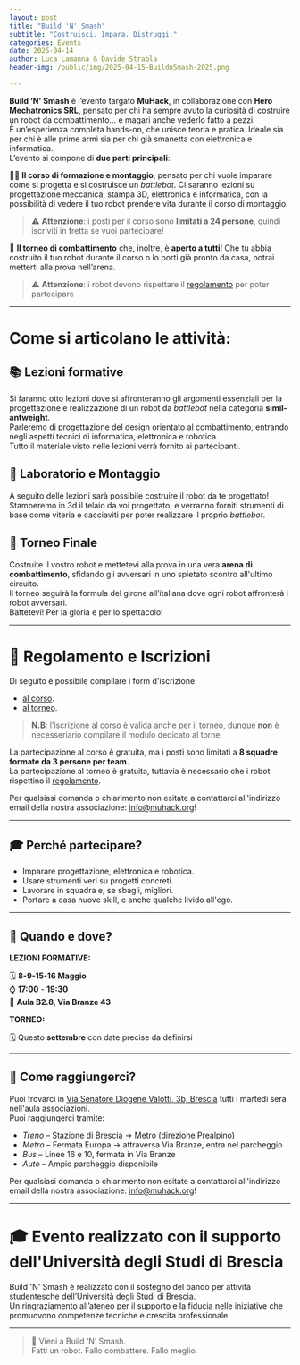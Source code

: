 ```yaml
---
layout: post
title: "Build 'N' Smash"
subtitle: "Costruisci. Impara. Distruggi."
categories: Events
date: 2025-04-14
author: Luca Lamanna & Davide Strabla
header-img: /public/img/2025-04-15-BuildnSmash-2025.png

---
```


**Build ‘N’ Smash** è l’evento targato **MuHack**, in collaborazione con **Hero Mechatronics SRL**, pensato per chi ha sempre avuto la curiosità di costruire un robot da combattimento… e magari anche vederlo fatto a pezzi.  
È un’esperienza completa hands-on, che unisce teoria e pratica. Ideale sia per chi è alle prime armi sia per chi già smanetta con elettronica e informatica.  
L’evento si compone di **due parti principali**:

🧑‍💻 **Il corso di formazione e montaggio**, pensato per chi vuole imparare come si progetta e si costruisce un *battlebot*. Ci saranno lezioni su progettazione meccanica, stampa 3D, elettronica e informatica, con la possibilità di vedere il tuo robot prendere vita durante il corso di montaggio.

> ⚠️ **Attenzione**: i posti per il corso sono **limitati a 24 persone**, quindi iscriviti in fretta se vuoi partecipare!

🤖 **Il torneo di combattimento** che, inoltre, è **aperto a tutti**! Che tu abbia costruito il tuo robot durante il corso o lo porti già pronto da casa, potrai metterti alla prova nell’arena.

> ⚠️ **Attenzione**: i robot devono rispettare il [regolamento](/public/doc/regolamento-hack-n-smash-2025.pdf) per poter partecipare


---

# Come si articolano le attività:

## 📚 Lezioni formative
Si faranno otto lezioni dove si affronteranno gli argomenti essenziali per la progettazione e realizzazione di un robot da *battlebot* nella categoria **simil-antweight**.  
Parleremo di progettazione del design orientato al combattimento, entrando negli aspetti tecnici di informatica, elettronica e robotica.  
Tutto il materiale visto nelle lezioni verrà fornito ai partecipanti.

## 🔩 Laboratorio e Montaggio

A seguito delle lezioni sarà possibile costruire il robot da te progettato!  
Stamperemo in 3d il telaio da voi progettato, e verranno forniti strumenti di base come viteria e cacciaviti per poter realizzare il proprio *battlebot*.  

## 🤖 Torneo Finale
Costruite il vostro robot e mettetevi alla prova in una vera **arena di combattimento**, sfidando gli avversari in uno spietato scontro all'ultimo circuito.  
Il torneo seguirà la formula del girone all’italiana dove ogni robot affronterà i robot avversari.  
Battetevi! Per la gloria e per lo spettacolo!

---

# 📝 Regolamento e Iscrizioni

Di seguito è possibile compilare i form d'iscrizione:

- [al corso](https://forms.gle/VcpkFrfv72h47gKS9).
- [al torneo](https://forms.gle/ERd7RZpdRULYKNHR6).

> **N.B**: l'iscrizione al corso è valida anche per il torneo, dunque **<u>non</u>** è necesseriario compilare il modulo dedicato al torne.

La partecipazione al corso è gratuita, ma i posti sono limitati a **8 squadre formate da 3 persone per team.**  
La partecipazione al torneo è gratuita, tuttavia è necessario che i robot rispettino il [regolamento](/public/doc/regolamento-hack-n-smash-2025.pdf).

Per qualsiasi domanda o chiarimento non esitate a contattarci all'indirizzo email della nostra associazione: [info@muhack.org](mailto:info@muhack.org)!  

---

## 🎓 Perché partecipare?

- Imparare progettazione, elettronica e robotica.
- Usare strumenti veri su progetti concreti.
- Lavorare in squadra e, se sbagli, migliori.
- Portare a casa nuove skill, e anche qualche livido all'ego.

---

## 📅 Quando e dove?

**LEZIONI FORMATIVE:**

🗓️ **8-9-15-16 Maggio**  
⌚ **17:00** - **19:30**  
📍 **Aula B2.8, Via Branze 43**

**TORNEO:**  

🗓️ Questo **settembre** con date precise da definirsi

---

## 🚀 Come raggiungerci?

Puoi trovarci in [Via Senatore Diogene Valotti, 3b, Brescia](https://maps.app.goo.gl/WpPe7QCL2RA4hPRW9) tutti i martedì sera nell'aula associazioni.  
Puoi raggiungerci tramite:

* <span class="fa fa-1x fa-train"> *Treno*</span> – Stazione di Brescia → Metro (direzione Prealpino)
* <span class="fa fa-1x fa-subway"> *Metro*</span> – Fermata Europa → attraversa Via Branze, entra nel parcheggio
* <span class="fa fa-1x fa-bus"> *Bus*</span> – Linee 16 e 10, fermata in Via Branze
* <span class="fa fa-1x fa-car"> *Auto*</span> – Ampio parcheggio disponibile

Per qualsiasi domanda o chiarimento non esitate a contattarci all'indirizzo email della nostra associazione: [info@muhack.org](mailto:info@muhack.org)!  

---

# 🎓 Evento realizzato con il supporto dell'Università degli Studi di Brescia

Build 'N' Smash è realizzato con il sostegno del bando per attività studentesche dell’Università degli Studi di Brescia.  
Un ringraziamento all’ateneo per il supporto e la fiducia nelle iniziative che promuovono competenze tecniche e crescita professionale.

---

> 🧨 Vieni a Build ‘N’ Smash.  
> Fatti un robot. Fallo combattere. Fallo meglio.
